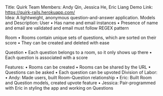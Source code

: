 Title: Quirk
Team Members: Andy Qin, Jessica He, Eric Liang
Demo Link: https://quirk-rails.herokuapp.com/  
Idea: A lightweight, anonymous question-and-answer application.
Models and Description:
User
•	Has name and email instances
•	Presence of name and email are validated and email must follow REGEX pattern

Room
•	Rooms contain unique sets of questions, which are sorted on their score
•	They can be created and deleted with ease

Question
•	Each question belongs to a room, so it only shows up there
•	Each question is associated with a score

Features:
•	Rooms can be created
•	Rooms can be shared by the URL
•	Questions can be asked
•	Each question can be upvoted
Division of Labor:
•	Andy: Made users, built Room-Question relationship
•	Eric: Built Room and Question models, created upvote feature
•	Jessica: Pair-programmed with Eric in styling the app and working on Questions

